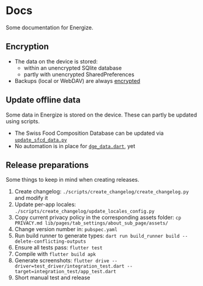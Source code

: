 # Docs

Some documentation for Energize.

## Encryption

- The data on the device is stored:
    - within an unencrypted SQlite database
    - partly with unencrypted SharedPreferences
- Backups (local or WebDAV) are always [encrypted](backup-encryption/README.md)

## Update offline data

Some data in Energize is stored on the device. These can partly be updated using scripts.

- The Swiss Food Composition Database can be updated via [`update_sfcd_data.py`](../scripts/update_sfcd_data/update_sfcd_data.py)
- No automation is in place for [`dge_data.dart`](../lib/services/micronutrients_recommendations/dge_data.dart), yet

## Release preparations

Some things to keep in mind when creating releases.

1. Create changelog: `./scripts/create_changelog/create_changelog.py` and modify it
2. Update per-app locales: `./scripts/create_changelog/update_locales_config.py`
3. Copy current privacy policy in the corresponding assets folder: `cp PRIVACY.md lib/pages/tab_settings/about_sub_page/assets/`
4. Change version number in: `pubspec.yaml`
5. Run build runner to generate types: `dart run build_runner build --delete-conflicting-outputs`
6. Ensure all tests pass: `flutter test`
7. Compile with `flutter build apk`
8. Generate screenshots: `flutter drive --driver=test_driver/integration_test.dart --target=integration_test/app_test.dart`
9. Short manual test and release